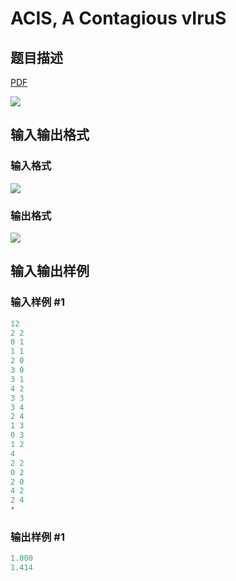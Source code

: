# ACIS, A Contagious vIruS

## 题目描述

[problemUrl]: https://uva.onlinejudge.org/index.php?option=com_onlinejudge&Itemid=8&category=871&page=show_problem&problem=5028

[PDF](https://uva.onlinejudge.org/external/131/p13117.pdf)

![](https://cdn.luogu.com.cn/upload/vjudge_pic/UVA13117/b0b80dfbd306c0515637677e2dc7aa7316266c7e.png)

## 输入输出格式

### 输入格式

![](https://cdn.luogu.com.cn/upload/vjudge_pic/UVA13117/10cb468e3569f91bb0bfa5c20de97bc02c052fc1.png)

### 输出格式

![](https://cdn.luogu.com.cn/upload/vjudge_pic/UVA13117/4764b103faaf8de9a222d09208a297e369a19bf9.png)

## 输入输出样例

### 输入样例 #1

```cpp
12
2 2
0 1
1 1
2 0
3 0
3 1
4 2
3 3
3 4
2 4
1 3
0 3
1 2
4
2 2
0 2
2 0
4 2
2 4
*
```


### 输出样例 #1

```cpp
1.000
1.414
```


